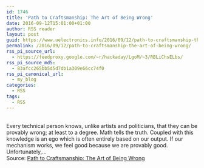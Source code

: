 ```yaml
---
id: 1746
title: 'Path to Craftsmanship: The Art of Being Wrong'
date: 2016-09-12T15:01:00+01:00
author: RSS reader
layout: post
guid: https://www.uelectronics.info/2016/09/12/path-to-craftsmanship-the-art-of-being-wrong/
permalink: /2016/09/12/path-to-craftsmanship-the-art-of-being-wrong/
rss_pi_source_url:
  - https://feedproxy.google.com/~r/hackaday/LgoM/~3/RBLiChsELbs/
rss_pi_source_md5:
  - 83afcc265bb5d5d7db1a309e66cc74f0
rss_pi_canonical_url:
  - my_blog
categories:
  - RSS
tags:
  - RSS
---
```

&#013;  
Every technical person knows, unlike artists and politicians, that they can be provably wrong; at least to a degree. Math tells the truth. Coupled with this knowledge is an ego which is often entirely based on our output. If our mechanism works, we feel good because we are provably good. Unfortunately,…&#013;  
Source: <a href="https://feedproxy.google.com/~r/hackaday/LgoM/~3/RBLiChsELbs/" target="_blank">Path to Craftsmanship: The Art of Being Wrong</a>